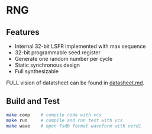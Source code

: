 # RNG

## Features
* Internal 32-bit LSFR implemented with max sequence
* 32-bit programmable seed register
* Generate one random number per cycle
* Static synchronous design
* Full synthesizable

FULL vision of datatsheet can be found in [datasheet.md](./doc/datasheet.md).

## Build and Test
```bash
make comp    # compile code with vcs
make run     # compile and run test with vcs
make wave    # open fsdb format waveform with verdi
```